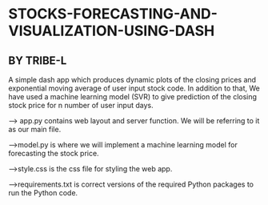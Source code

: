 # STOCKS-FORECASTING-AND-VISUALIZATION-USING-DASH
BY TRIBE-L 
----------------------------------------------------------------------------------------------------------------------------------------

A simple dash app which produces dynamic plots of the closing prices and exponential moving average of user input stock code. In addition to that, We have used a machine learning model (SVR) to give prediction of the closing stock price for n number of user input days.


--> app.py contains web layout and server function. We will be referring to it as our main file.

-->model.py is where we will implement a machine learning model for forecasting the stock price.

-->style.css is the css file for styling the web app.

-->requirements.txt is correct versions of the required Python packages to run the Python code.




